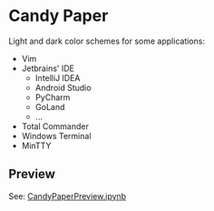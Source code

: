 # Candy Paper

Light and dark color schemes for some applications:

* Vim
* Jetbrains' IDE
    * IntelliJ IDEA
    * Android Studio
    * PyCharm
    * GoLand
    * ...
* Total Commander
* Windows Terminal
* MinTTY

## Preview

See: [CandyPaperPreview.ipynb](CandyPaperPreview.ipynb)